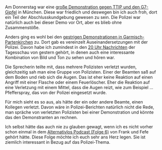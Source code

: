 Am Donnerstag war eine [große Demonstration gegen TTIP und den
G7-Gipfel][munich] in München. Diese war friedlich und deswegen bin ich
auch froh, dort ein Teil der Abschlusskundgebung gewesen zu sein. Die Polizei
war natürlich auch bei dieser Demo vor Ort, aber es blieb ohne Zusammenstöße.

Anders ging es wohl bei den [gestrigen Demonstrationen in
Garmisch-Partenkirchen][garmisch] zu. Dort gab es vereinzelt
Auseinandersetzungen mit der Polizei. Davon habe ich zumindest in den [20 Uhr
Nachrichten][] der Tagesschau von gestern gehört, in denen auch eine
interessante Kombination von Bild und Ton zu sehen und hören war.

Die Sprecherin teilte mit, dass mehrere Polizisten verletzt wurden,
gleichzeitig sah man eine Gruppe von Polizisten. Einer der Beamten saß auf dem
Boden und rieb sich die Augen. Das ist eher keine Reaktion auf einen Angriff
mit einer Flasche oder einem Feuerlöscher. Eher die Reaktion auf eine
Verletzung mit einem Mittel, dass die Augen reizt, wie zum Beispiel …
Pfefferspray, das von der Polizei eingesetzt wurde.

Für mich sieht es so aus, als hätte der ein oder andere Beamte, einen Kollegen
verletzt. Davon wäre in Polizei-Berichten natürlich nicht die Rede, man
spräche von verletzten Polizisten bei einer Demonstration und könnte das
den Demonstranten an rechnen.

Ich selbst hätte das auch nie zu glauben gewagt, wenn ich es nicht vorher
schon einmal in dem [Alternativlos Podcast (Folge 6)][a6] von Frank und Fefe
gehört hätte. Diese Folge möchte ich euch sehr ans Herz legen. Sie ist
ziemlich interessant in Bezug auf das Polizei-Thema.


[munich]: https://www.tagesschau.de/inland/gsieben-gipfel-101.html

[garmisch]: http://www.tagesschau.de/inland/protest-garmisch-101.html

[20 Uhr Nachrichten]: http://www.ardmediathek.de/tv/Tagesschau/tagesschau-20-00-Uhr/Das-Erste/Video?documentId=28748174&bcastId=4326

[a6]: http://alternativlos.org/6/
